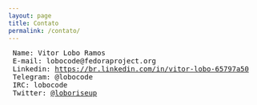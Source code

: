```yaml
---
layout: page
title: Contato
permalink: /contato/
---
```



<pre>
 Name: Vitor Lobo Ramos
 E-mail: lobocode@fedoraproject.org 
 Linkedin: <a href="https://br.linkedin.com/in/vitor-lobo-65797a50">https://br.linkedin.com/in/vitor-lobo-65797a50</a>
 Telegram: @lobocode
 IRC: lobocode
 Twitter: <a href="https://twitter.com/loboriseup">@loboriseup</a>
</pre>

